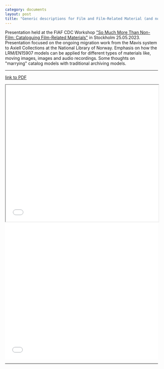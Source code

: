 ```yaml
---
category: documents
layout: post
title: "Generic descriptions for Film and Film-Related Material (and non-film)"
---
```


Presentation held at the FIAF CDC Workshop ["So Much More Than Non-Film: Cataloguing Film-Related Materials"](https://www.fiafnet.org/pages/Training/CDC-Workshop-2023-Film-related-Materials.html) in Stockholm 25.05.2023. Presentation focused on the ongoing migration work from the Mavis system to Axiell Collections at the National Library of Norway. Emphasis on how the LRM/EN15907 models can be applied for different types of materials like, moving images, images and audio recordings. Some thoughts on "marrying" catalog models with traditional archiving models.

---

[link to PDF](/assets/pdf/CDC-Workshop-25052023.pdf)

<iframe width="100%" height="450" src="/assets/pdf/CDC-Workshop-25052023.pdf#zoom=FitW"></iframe>

<embed src="/assets/pdf/CDC-Workshop-25052023.pdf#zoom=FitW" width="100%" height="450">

---

